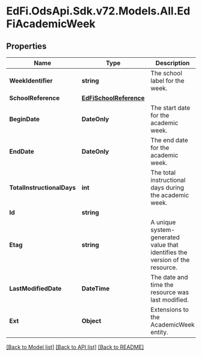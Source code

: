 # EdFi.OdsApi.Sdk.v72.Models.All.EdFiAcademicWeek

## Properties

Name | Type | Description | Notes
------------ | ------------- | ------------- | -------------
**WeekIdentifier** | **string** | The school label for the week. | 
**SchoolReference** | [**EdFiSchoolReference**](EdFiSchoolReference.md) |  | 
**BeginDate** | **DateOnly** | The start date for the academic week. | 
**EndDate** | **DateOnly** | The end date for the academic week. | 
**TotalInstructionalDays** | **int** | The total instructional days during the academic week. | 
**Id** | **string** |  | [optional] 
**Etag** | **string** | A unique system-generated value that identifies the version of the resource. | [optional] 
**LastModifiedDate** | **DateTime** | The date and time the resource was last modified. | [optional] 
**Ext** | **Object** | Extensions to the AcademicWeek entity. | [optional] 

[[Back to Model list]](../../README.md#documentation-for-models) [[Back to API list]](../../README.md#documentation-for-api-endpoints) [[Back to README]](../../README.md)


